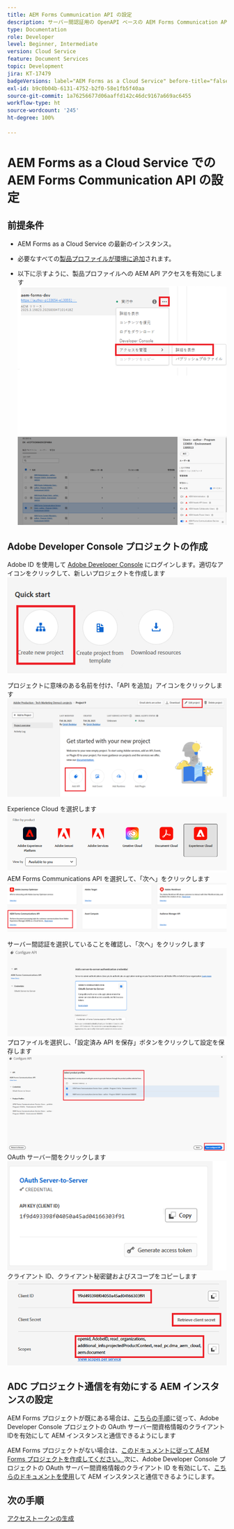 ```yaml
---
title: AEM Forms Cummunication API の設定
description: サーバー間認証用の OpenAPI ベースの AEM Forms Communication API の設定
type: Documentation
role: Developer
level: Beginner, Intermediate
version: Cloud Service
feature: Document Services
topic: Development
jira: KT-17479
badgeVersions: label="AEM Forms as a Cloud Service" before-title="false"
exl-id: b9c0b04b-6131-4752-b2f0-58e1fb5f40aa
source-git-commit: 1a76256677d06aaffd142c46dc9167a669ac6455
workflow-type: ht
source-wordcount: '245'
ht-degree: 100%

---
```


# AEM Forms as a Cloud Service での AEM Forms Communication API の設定

## 前提条件

* AEM Forms as a Cloud Service の最新のインスタンス。
* 必要なすべての[製品プロファイルが環境に追加](https://experienceleague.adobe.com/ja/docs/experience-manager-learn/cloud-service/aem-apis/invoke-openapi-based-aem-apis)されます。

* 以下に示すように、製品プロファイルへの AEM API アクセスを有効にします
  ![製品プロファイル 1](assets/product-profiles1.png)
  ![製品プロファイル](assets/product-profiles.png)

## Adobe Developer Console プロジェクトの作成

Adobe ID を使用して [Adobe Developer Console](https://developer.adobe.com/console/) にログインします。適切なアイコンをクリックして、新しいプロジェクトを作成します
![新規プロジェクト](assets/new-project.png)

プロジェクトに意味のある名前を付け、「API を追加」アイコンをクリックします
![新規プロジェクト](assets/new-project2.png)

Experience Cloud を選択します
![新規プロジェクト 3](assets/new-project3.png)
AEM Forms Communications API を選択して、「次へ」をクリックします
![新規プロジェクト 4](assets/new-project4.png)

サーバー間認証を選択していることを確認し、「次へ」をクリックします
![新規プロジェクト 5](assets/new-project5.png)
プロファイルを選択し、「設定済み API を保存」ボタンをクリックして設定を保存します
![新規プロジェクト 6](assets/new-project6.png)
OAuth サーバー間をクリックします
![新規プロジェクト 7](assets/new-project7.png)
クライアント ID、クライアント秘密鍵およびスコープをコピーします
![新規プロジェクト 8](assets/new-project8.png)

## ADC プロジェクト通信を有効にする AEM インスタンスの設定

AEM Forms プロジェクトが既にある場合は、[こちらの手順](https://experienceleague.adobe.com/ja/docs/experience-manager-learn/cloud-service/aem-apis/invoke-openapi-based-aem-apis)に従って、Adobe Developer Console プロジェクトの OAuth サーバー間資格情報のクライアント IDを有効にして AEM インスタンスと通信できるようにします

AEM Forms プロジェクトがない場合は、[このドキュメントに従って AEM Forms プロジェクトを作成してください。](https://experienceleague.adobe.com/ja/docs/experience-manager-learn/cloud-service/forms/developing-for-cloud-service/getting-started)次に、Adobe Developer Console プロジェクトの OAuth サーバー間資格情報のクライアント ID を有効にして、[こちらのドキュメントを使用](https://experienceleague.adobe.com/ja/docs/experience-manager-learn/cloud-service/aem-apis/invoke-openapi-based-aem-apis)して AEM インスタンスと通信できるようにします。


## 次の手順

[アクセストークンの生成](./generate-access-token.md)

